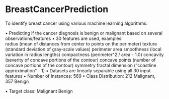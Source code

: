 # BreastCancerPrediction
To identify breast cancer using various  machine learning algorithms. 

• Predicting if the cancer diagnosis is benign or malignant based on several observations/features 
• 30 features are used, 
  examples:  
    radius                         (mean of distances from center to points on the perimeter) 
    texture                        (standard deviation of gray-scale values)
    perimeter area smoothness      (local variation in radius lengths) 
    compactness                    (perimeter^2 / area - 1.0) 
    concavity                      (severity of concave portions of the contour) 
    concave points                 (number of concave portions of the contour) 
    symmetry fractal dimension ("coastline approximation" - 1)
  • Datasets are linearly separable using all 30 input features 
  • Number of Instances: 569 
  • Class Distribution: 212 Malignant, 357 Benign     
  
  • Target class: Malignant Benign

